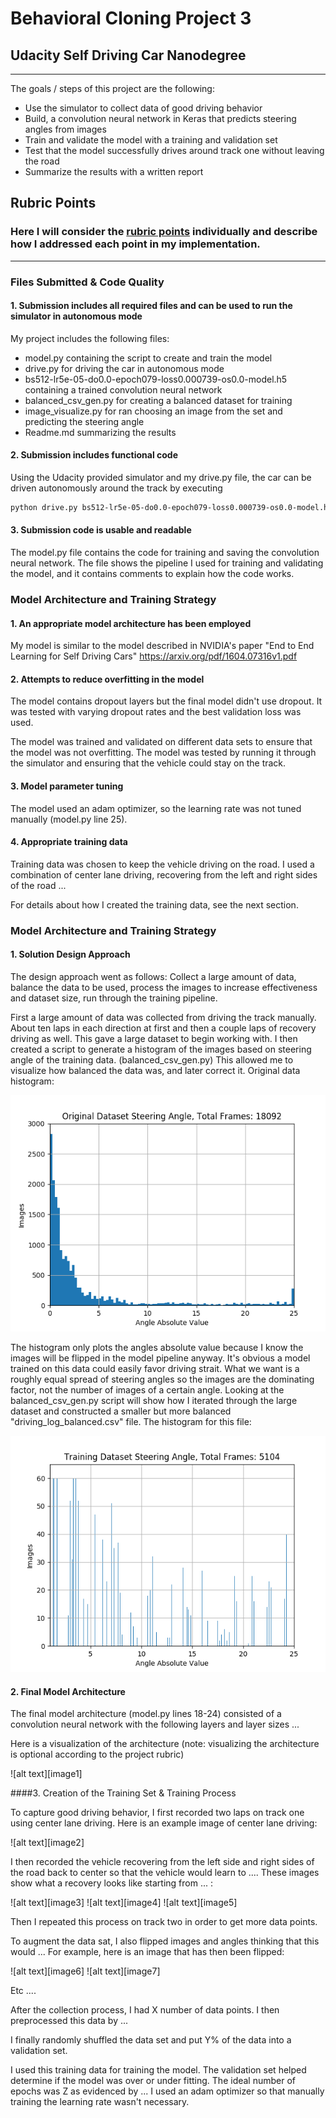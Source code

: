 # **Behavioral Cloning Project 3** 
## Udacity Self Driving Car Nanodegree

---

The goals / steps of this project are the following:
* Use the simulator to collect data of good driving behavior
* Build, a convolution neural network in Keras that predicts steering angles from images
* Train and validate the model with a training and validation set
* Test that the model successfully drives around track one without leaving the road
* Summarize the results with a written report


## Rubric Points
### Here I will consider the [rubric points](https://review.udacity.com/#!/rubrics/432/view) individually and describe how I addressed each point in my implementation.  

---
### Files Submitted & Code Quality

#### 1. Submission includes all required files and can be used to run the simulator in autonomous mode

My project includes the following files:
* model.py containing the script to create and train the model
* drive.py for driving the car in autonomous mode
* bs512-lr5e-05-do0.0-epoch079-loss0.000739-os0.0-model.h5 containing a trained convolution neural network
* balanced_csv_gen.py for creating a balanced dataset for training
* image_visualize.py for ran choosing an image from the set and predicting the steering angle
* Readme.md summarizing the results

#### 2. Submission includes functional code
Using the Udacity provided simulator and my drive.py file, the car can be driven autonomously around the track by executing 
```sh
python drive.py bs512-lr5e-05-do0.0-epoch079-loss0.000739-os0.0-model.h5
```

#### 3. Submission code is usable and readable

The model.py file contains the code for training and saving the convolution neural network. The file shows the pipeline I used for training and validating the model, and it contains comments to explain how the code works.

### Model Architecture and Training Strategy

#### 1. An appropriate model architecture has been employed

My model is similar to the model described in NVIDIA's paper "End to End Learning for Self Driving Cars" https://arxiv.org/pdf/1604.07316v1.pdf


#### 2. Attempts to reduce overfitting in the model

The model contains dropout layers but the final model didn't use dropout. It was tested with varying dropout rates and the best validation loss was used. 

The model was trained and validated on different data sets to ensure that the model was not overfitting. The model was tested by running it through the simulator and ensuring that the vehicle could stay on the track.

#### 3. Model parameter tuning

The model used an adam optimizer, so the learning rate was not tuned manually (model.py line 25).

#### 4. Appropriate training data

Training data was chosen to keep the vehicle driving on the road. I used a combination of center lane driving, recovering from the left and right sides of the road ... 

For details about how I created the training data, see the next section. 

### Model Architecture and Training Strategy

#### 1. Solution Design Approach

The design approach went as follows: Collect a large amount of data, balance the data to be used, process the images to increase effectiveness and dataset size, run through the training pipeline.

First a large amount of data was collected from driving the track manually. About ten laps in each direction at first and then a couple laps of recovery driving as well. This gave a large dataset to begin working with. I then created a script to generate a histogram of the images based on steering angle of the training data. (balanced_csv_gen.py) This allowed me to visualize how balanced the data was, and later correct it. Original data histogram:

![alt text](https://github.com/NickGoumas/CarND-BehavioralCloning-P3/blob/master/images/original_histogram.png?raw=true "Original Histogram")

The histogram only plots the angles absolute value because I know the images will be flipped in the model pipeline anyway. It's obvious a model trained on this data could easily favor driving strait. What we want is a roughly equal spread of steering angles so the images are the dominating factor, not the number of images of a certain angle. Looking at the balanced_csv_gen.py script will show how I iterated through the large dataset and constructed a smaller but more balanced "driving_log_balanced.csv" file. The histogram for this file: 

![alt text](https://github.com/NickGoumas/CarND-BehavioralCloning-P3/blob/master/images/balanced_histogram.png?raw=true "Balanced Histogram")


#### 2. Final Model Architecture

The final model architecture (model.py lines 18-24) consisted of a convolution neural network with the following layers and layer sizes ...

Here is a visualization of the architecture (note: visualizing the architecture is optional according to the project rubric)

![alt text][image1]

####3. Creation of the Training Set & Training Process

To capture good driving behavior, I first recorded two laps on track one using center lane driving. Here is an example image of center lane driving:

![alt text][image2]

I then recorded the vehicle recovering from the left side and right sides of the road back to center so that the vehicle would learn to .... These images show what a recovery looks like starting from ... :

![alt text][image3]
![alt text][image4]
![alt text][image5]

Then I repeated this process on track two in order to get more data points.

To augment the data sat, I also flipped images and angles thinking that this would ... For example, here is an image that has then been flipped:

![alt text][image6]
![alt text][image7]

Etc ....

After the collection process, I had X number of data points. I then preprocessed this data by ...


I finally randomly shuffled the data set and put Y% of the data into a validation set. 

I used this training data for training the model. The validation set helped determine if the model was over or under fitting. The ideal number of epochs was Z as evidenced by ... I used an adam optimizer so that manually training the learning rate wasn't necessary.
